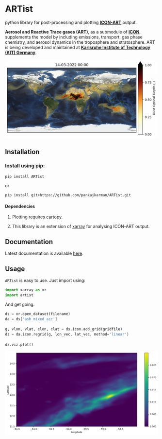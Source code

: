 # ARTist

python library for post-processing and plotting [**<ins>ICON-ART</ins>**](https://www.imk-tro.kit.edu/english/5925.php) output.

**Aerosol and Reactive Trace gases (ART)**, as a submodule of [**<ins>ICON</ins>**](https://www.dwd.de/EN/research/weatherforecasting/num_modelling/01_num_weather_prediction_modells/icon_description.html), supplements the model by including emissions, transport, gas phase chemistry, and aerosol dynamics in the troposphere and stratosphere. ART is being developed and maintained at [**<ins>Karlsruhe Institute of Technology (KIT) Germany</ins>**](https://www.imk-tro.kit.edu/english/3487.php).

![Mineral Dust Forecast](./figs/dust.gif)

## Installation

### Install using pip:

```bash
pip install ARTist
```
or

```bash
pip install git+https://github.com/pankajkarman/ARTist.git
```

#### Dependencies

1. Plotting requires [cartopy](https://anaconda.org/conda-forge/cartopy).

2. This library is an extension of [xarray](https://anaconda.org/conda-forge/xarray) for analysing ICON-ART output.

## Documentation

Latest documentation is available [here](https://pankajkarman.github.io/ArtViz/).


## Usage

`ARTist` is easy to use. Just import using:

```python
import xarray as xr
import artist
```

And get going.

```python
ds = xr.open_dataset(filename)
da = ds['ash_mixed_acc']

g, vlon, vlat, clon, clat = ds.icon.add_grid(gridfile)
dz = da.icon.regrid(g, lon_vec, lat_vec, method='linear')

dz.viz.plot()
```
![Mineral Dust Forecast](./figs/ash_mixed.png)







